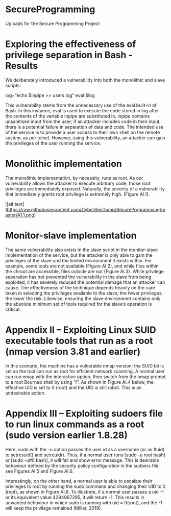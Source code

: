 # SecureProgramming
Uploads for the Secure Programming Project

# Exploring the effectiveness of privilege separation in Bash - Results 

We deliberately introduced a vulnerability into both the monolithic and slave scripts: 

log="echo $inpipe >> users.log" 
eval $log 

This vulnerability stems from the unnecessary use of the eval built-in of Bash. 
In this instance, eval is used to execute the code 
stored in log after the contents of the variable inpipe are substituted in. inpipe contains unsanitised input from the user; 
if an attacker includes code in their input, there is a potential failure in separation of data and code. 
The intended use of the service is to provide a user access to their own shell on the remote system, as per telnet. However, using this vulnerability, an attacker can gain the privileges of the user running the service. 

# Monolithic implementation 

The monolithic implementation, by necessity, runs as root. As our vulnerability allows the attacker to execute arbitrary code, 
those root privileges are immediately exposed. Naturally, the severity of a vulnerability that immediately grants root privilege is extremely high. (Figure AI.1).

![alt text] (https://raw.githubusercontent.com/CyberSecDump/SecureProgramming/master/A1.1.png)

# Monitor-slave implementation

The same vulnerability also exists in the slave script in the monitor-slave implementation of the service, but the attacker is only able to gain the privileges of the slave and the limited environment it exists within. For example, some tools are not available (Figure AI.2), and while files within the chroot are accessible, files outside are not (Figure AI.3). While privilege separation has not prevented the vulnerability in the slave from being exploited, it has severely reduced the potential damage that an attacker can cause. The effectiveness of the technique depends heavily on the care taken in selecting the privileges available to the slave; the fewer privileges, the lower the risk. Likewise, ensuring the slave environment contains only the absolute minimum set of tools required for the slave’s operation is critical. 

# Appendix II – Exploiting Linux SUID executable tools that run as a root (nmap version 3.81 and earlier) 

In this scenario, the machine has a vulnerable nmap version; the SUID bit is set so the tool can run as root for efficient network scanning. A normal user can run nmap with the interactive option, then switch from the nmap prompt to a root Bourneb shell by using “!”. As shown in Figure AI.4 below, the effective UID is set to 0 (root) and the UID is still robot. This is an undesirable action.  

# Appendix III – Exploiting sudoers file to run linux commands as a root (sudo version earlier 1.8.28) 

Here, sudo with the -u option passes the user id as a username (or as #uid) to setresuid() and setreuid(). Thus, if a normal user runs [sudo -u root bash] or [sudo -u#0 bash], it will fail and show error message. This is desirable behaviour defined by the security policy configuration in the sudoers file; see Figures AI.5 and Figure AI.6. 

Interestingly, on the other hand, a normal user is able to escalate their privileges to root by running the sudo command and changing their UID to 0 (root), as shown in Figure AI.8. To illustrate, if a normal user passes a uid -1 or its equivalent value 4294967295, it will return -1. This results in unwanted behaviour in which sudo is running with uid = 0(root), and the -1 will keep the privilege remained (Miller, 2019).   
